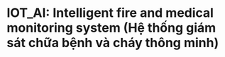 # IOT_AI: Intelligent fire and medical monitoring system (Hệ thống giám sát chữa bệnh và cháy thông minh)
